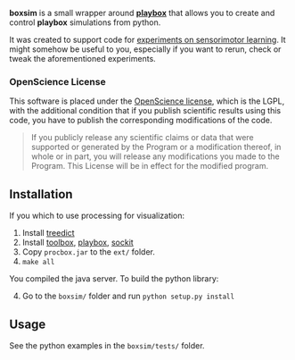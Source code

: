 **boxsim** is a small wrapper around [**playbox**](github.com/humm/playbox) that allows you to create and control **playbox** simulations from python.

It was created to support code for  [experiments on sensorimotor learning](http://fabien.benureau.com). It might somehow be useful to you, especially if you want to rerun, check or tweak the aforementioned experiments.

### OpenScience License

This software is placed under the [OpenScience license](http://fabien.benureau.com/openscience.html), which is the LGPL, with the additional condition that if you publish scientific results using this code, you have to publish the corresponding modifications of the code.

> If you publicly release any scientific claims or data that were supported or generated by the Program or a modification thereof, in whole or in part, you will release any modifications you made to the Program. This License will be in effect for the modified program. 

## Installation

If you which to use processing for visualization:

1. Install [treedict](http://www.stat.washington.edu/~hoytak/code/treedict/#)
1. Install [toolbox](github.com/humm/playbox), [playbox](github.com/humm/playbox), [sockit](github.com/humm/playbox)
1. Copy `procbox.jar` to the `ext/` folder.
1. `make all`

You compiled the java server. To build the python library:

4. Go to the `boxsim/` folder and run `python setup.py install`

## Usage

See the python examples in the `boxsim/tests/` folder.

